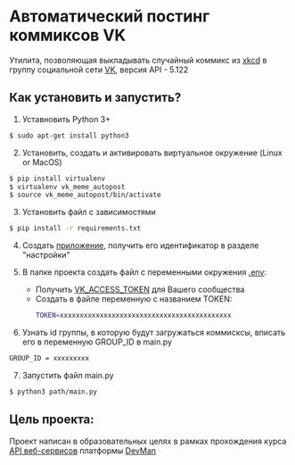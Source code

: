 # Автоматический постинг коммиксов VK

Утилита, позволяющая выкладывать случайный коммикс из [xkcd](https://xkcd.com/) в группу 
социальной сети [VK](https://vk.com/), версия API - 5.122 
 
## Как установить и запустить?
1. Уставновить Python 3+
```sh
$ sudo apt-get install python3
```
2. Установить, создать и активировать виртуальное окружение (Linux or MacOS)
```sh
$ pip install virtualenv
$ virtualenv vk_meme_autopost
$ source vk_meme_autopost/bin/activate
```
3. Установить файл с зависимостями
```sh
$ pip install -r requirements.txt
```
4. Создать [приложение](https://vk.com/apps?act=manage), получить его идентификатор в разделе "настройки"

5. В папке проекта создать файл с переменными окружения [.env](https://pypi.org/project/python-dotenv/):
   - Получить [VK_ACCESS_TOKEN](https://vk.com/dev/implicit_flow_group) для Вашего сообщества
   - Создать в файле переменную с названием TOKEN:
        ```sh
        TOKEN=xxxxxxxxxxxxxxxxxxxxxxxxxxxxxxxxxxxxxxxxxxx
        ```

6. Узнать id группы, в которую будут загружаться коммисксы, вписать его в переменную GROUP_ID в main.py
```sh
GROUP_ID = xxxxxxxxx
```

7. Запустить файл main.py
```sh
$ python3 path/main.py
```

## Цель проекта:
Проект написан в образовательных целях в рамках прохождения курса [API веб-сервисов](https://dvmn.org/modules/web-api)
платформы [DevMan](https://dvmn.org/)
